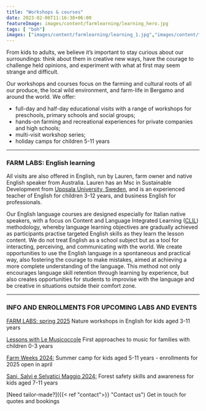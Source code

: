 ```yaml
---
title: "Workshops & courses"
date: 2023-02-06T11:16:38+06:00
featureImage: images/content/farmlearning/learning_hero.jpg
tags: [ "boh"]
images: ["images/content/farmlearning/learning_1.jpg","images/content/farmlearning/learning_2.jpg","images/content/farmlearning/learning_3.jpg"]
---
```

From kids to adults, we believe it’s important to stay curious about our surroundings: think about them in creative new ways, have the courage to challenge held opinions, and experiment with what at first may seem strange and difficult. 

Our workshops and courses focus on the farming and cultural roots of all our produce, the local wild environment, and farm-life in Bergamo and around the world. We offer:
- full-day and half-day educational visits with a range of workshops for preschools, primary schools and social groups;
- hands-on farming and recreational experiences for private companies and high schools;
- multi-visit workshop series;
- holiday camps for children 5-11 years  
---
### FARM LABS: English learning
All visits are also offered in English, run by Lauren, farm owner and native English speaker from Australia. Lauren has an Msc in Sustainable Development from [Uppsala University, Sweden](https://www.uu.se/en "Wikipedia"), and is an experienced teacher of English for children 3-12 years, and business English for professionals. 

Our English language courses are designed especially for Italian native speakers, with a focus on Content and Language Integrated Learning ([CLIL](https://en.wikipedia.org/wiki/Language_immersion "Wikipedia")) methodology, whereby language learning objectives are gradually achieved as participants practise targeted English skills as they learn the lesson content. We do not treat English as a school subject but as a tool for interacting, perceiving, and communicating with the world. We create opportunities to use the English language in a spontaneous and practical way, also fostering the courage to make mistakes, aimed at achieving a more complete understanding of the language. This method not only encourages language skill retention through learning by experience, but also creates opportunities for students to improvise with the language and be creative in situations outside their comfort zone. 

---
### INFO AND ENROLLMENTS FOR UPCOMING LABS AND EVENTS

[FARM LABS: spring 2025](https://forms.gle/8H2YfDJpX5Uihnp87/ "Form") Nature workshops in English for kids aged 3-11 years

[Lessons with Le Musicoccole](https://elisapaganellimtp.com/ "Form") First approaches to music for families with children 0-3 years

[Farm Weeks 2024:](https://forms.gle/sF5VDw3kdhEwgu6g8 "Form") Summer camp for kids aged 5-11 years - enrollments for 2025 open in april

[Sani, Salvi e Selvatici Maggio 2024:](https://forms.gle/SUyV8yBbPc2mWcsT7 "Form") Forest safety skills and awareness for kids aged 7-11 years

[Need tailor-made?]({{< ref "contact">}} "Contact us") Get in touch for quotes and bookings